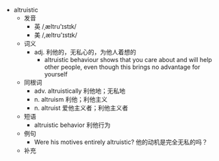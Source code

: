 - altruistic
  - 发音
    - 英 /ˌæltru'ɪstɪk/
    - 美 /,æltrʊ'ɪstɪk/
  - 词义
    - adj. 利他的，无私心的，为他人着想的
      - altruistic behaviour shows that you care about and will help other people, even though this brings no advantage for yourself
  - 同根词
    - adv. altruistically 利他地；无私地
    - n. altruism 利他；利他主义
    - n. altruist 爱他主义者；利他主义者
  - 短语
    - altruistic behavior 利他行为
  - 例句
    - Were his motives entirely altruistic? 他的动机是完全无私的吗？
  - 补充